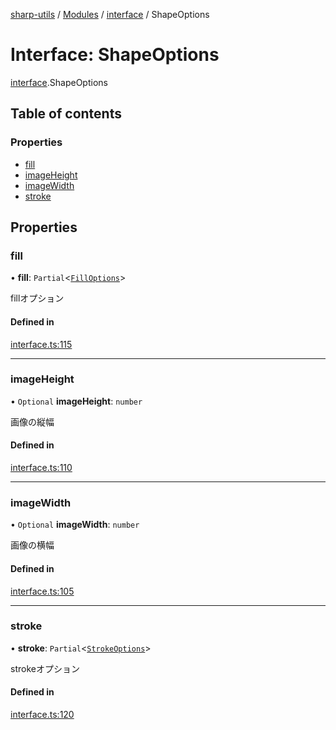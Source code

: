 [sharp-utils](../README.md) / [Modules](../modules.md) / [interface](../modules/interface.md) / ShapeOptions

# Interface: ShapeOptions

[interface](../modules/interface.md).ShapeOptions

## Table of contents

### Properties

- [fill](interface.ShapeOptions.md#fill)
- [imageHeight](interface.ShapeOptions.md#imageheight)
- [imageWidth](interface.ShapeOptions.md#imagewidth)
- [stroke](interface.ShapeOptions.md#stroke)

## Properties

### fill

• **fill**: `Partial`<[`FillOptions`](interface.FillOptions.md)\>

fillオプション

#### Defined in

[interface.ts:115](https://github.com/Manju2367/sharpUtils/blob/ecfe1af/interface.ts#L115)

___

### imageHeight

• `Optional` **imageHeight**: `number`

画像の縦幅

#### Defined in

[interface.ts:110](https://github.com/Manju2367/sharpUtils/blob/ecfe1af/interface.ts#L110)

___

### imageWidth

• `Optional` **imageWidth**: `number`

画像の横幅

#### Defined in

[interface.ts:105](https://github.com/Manju2367/sharpUtils/blob/ecfe1af/interface.ts#L105)

___

### stroke

• **stroke**: `Partial`<[`StrokeOptions`](interface.StrokeOptions.md)\>

strokeオプション

#### Defined in

[interface.ts:120](https://github.com/Manju2367/sharpUtils/blob/ecfe1af/interface.ts#L120)
